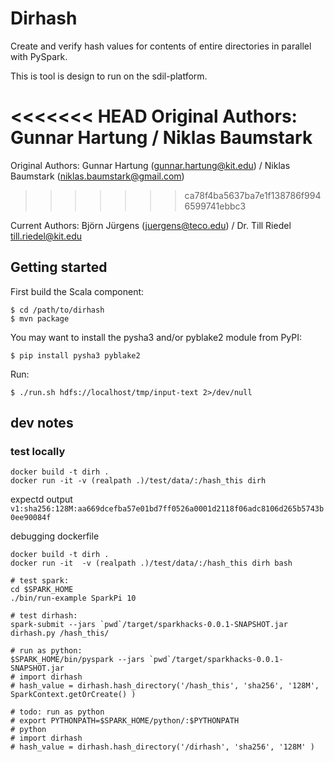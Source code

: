 # Dirhash

Create and verify hash values for contents of entire directories in parallel with PySpark.

This is tool is design to run on the sdil-platform.

<<<<<<< HEAD
Original Authors: Gunnar Hartung / Niklas Baumstark
=======
Original Authors: Gunnar Hartung (gunnar.hartung@kit.edu) / Niklas Baumstark (niklas.baumstark@gmail.com)
>>>>>>> ca78f4ba5637ba7e1f138786f9946599741ebbc3

Current Authors: Björn Jürgens (juergens@teco.edu) / Dr. Till Riedel <till.riedel@kit.edu>

## Getting started

First build the Scala component:

    $ cd /path/to/dirhash
    $ mvn package

You may want to install the pysha3 and/or pyblake2 module from PyPI:

    $ pip install pysha3 pyblake2

Run:

    $ ./run.sh hdfs://localhost/tmp/input-text 2>/dev/null

## dev notes

### test locally

    docker build -t dirh .
    docker run -it -v (realpath .)/test/data/:/hash_this dirh

expectd output `v1:sha256:128M:aa669dcefba57e01bd7ff0526a0001d2118f06adc8106d265b5743b0ee90084f`

debugging dockerfile

    docker build -t dirh .
    docker run -it  -v (realpath .)/test/data/:/hash_this dirh bash

    # test spark:
    cd $SPARK_HOME
    ./bin/run-example SparkPi 10

    # test dirhash:
    spark-submit --jars `pwd`/target/sparkhacks-0.0.1-SNAPSHOT.jar dirhash.py /hash_this/

    # run as python:
    $SPARK_HOME/bin/pyspark --jars `pwd`/target/sparkhacks-0.0.1-SNAPSHOT.jar
    # import dirhash
    # hash_value = dirhash.hash_directory('/hash_this', 'sha256', '128M', SparkContext.getOrCreate() )

    # todo: run as python
    # export PYTHONPATH=$SPARK_HOME/python/:$PYTHONPATH
    # python
    # import dirhash
    # hash_value = dirhash.hash_directory('/dirhash', 'sha256', '128M' )
